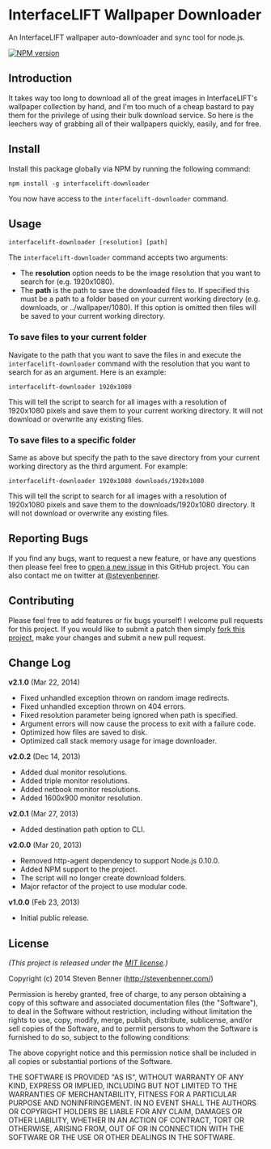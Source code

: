 # InterfaceLIFT Wallpaper Downloader

An InterfaceLIFT wallpaper auto-downloader and sync tool for node.js.

[![NPM version](http://img.shields.io/npm/v/interfacelift-downloader.svg)](https://www.npmjs.org/package/interfacelift-downloader)

## Introduction

It takes way too long to download all of the great images in InterfaceLIFT's wallpaper collection by hand, and I'm too much of a cheap bastard to pay them for the privilege of using their bulk download service. So here is the leechers way of grabbing all of their wallpapers quickly, easily, and for free.

## Install

Install this package globally via NPM by running the following command:

```shell
npm install -g interfacelift-downloader
```

You now have access to the `interfacelift-downloader` command.

## Usage

`interfacelift-downloader [resolution] [path]`

The `interfacelift-downloader` command accepts two arguments:

* The **resolution** option needs to be the image resolution that you want to search for (e.g. 1920x1080).
* The **path** is the path to save the downloaded files to. If specified this must be a path to a folder based on your current working directory (e.g. downloads, or ../wallpaper/1080). If this option is omitted then files will be saved to your current working directory.

### To save files to your current folder

Navigate to the path that you want to save the files in and execute the `interfacelift-downloader` command with the resolution that you want to search for as an argument. Here is an example:

```shell
interfacelift-downloader 1920x1080
```

This will tell the script to search for all images with a resolution of 1920x1080 pixels and save them to your current working directory. It will not download or overwrite any existing files.

### To save files to a specific folder

Same as above but specify the path to the save directory from your current working directory as the third argument. For example:

```shell
interfacelift-downloader 1920x1080 downloads/1920x1080
```

This will tell the script to search for all images with a resolution of 1920x1080 pixels and save them to the downloads/1920x1080 directory. It will not download or overwrite any existing files.

## Reporting Bugs

If you find any bugs, want to request a new feature, or have any questions then please feel free to [open a new issue](https://github.com/stevenbenner/interfacelift-downloader/issues/new) in this GitHub project. You can also contact me on twitter at [@stevenbenner](https://twitter.com/stevenbenner).

## Contributing

Please feel free to add features or fix bugs yourself! I welcome pull requests for this project. If you would like to submit a patch then simply [fork this project](https://github.com/stevenbenner/interfacelift-downloader/fork), make your changes and submit a new pull request.

## Change Log

**v2.1.0** (Mar 22, 2014)
* Fixed unhandled exception thrown on random image redirects.
* Fixed unhandled exception thrown on 404 errors.
* Fixed resolution parameter being ignored when path is specified.
* Argument errors will now cause the process to exit with a failure code.
* Optimized how files are saved to disk.
* Optimized call stack memory usage for image downloader.

**v2.0.2** (Dec 14, 2013)
* Added dual monitor resolutions.
* Added triple monitor resolutions.
* Added netbook monitor resolutions.
* Added 1600x900 monitor resolution.

**v2.0.1** (Mar 27, 2013)
* Added destination path option to CLI.

**v2.0.0** (Mar 20, 2013)
* Removed http-agent dependency to support Node.js 0.10.0.
* Added NPM support to the project.
* The script will no longer create download folders.
* Major refactor of the project to use modular code.

**v1.0.0** (Feb 23, 2013)
* Initial public release.

## License

*(This project is released under the [MIT license](https://raw.github.com/stevenbenner/interfacelift-downloader/master/LICENSE.txt).)*

Copyright (c) 2014 Steven Benner (http://stevenbenner.com/)

Permission is hereby granted, free of charge, to any person obtaining a copy of this software and associated documentation files (the "Software"), to deal in the Software without restriction, including without limitation the rights to use, copy, modify, merge, publish, distribute, sublicense, and/or sell copies of the Software, and to permit persons to whom the Software is furnished to do so, subject to the following conditions:

The above copyright notice and this permission notice shall be included in all copies or substantial portions of the Software.

THE SOFTWARE IS PROVIDED "AS IS", WITHOUT WARRANTY OF ANY KIND, EXPRESS OR IMPLIED, INCLUDING BUT NOT LIMITED TO THE WARRANTIES OF MERCHANTABILITY, FITNESS FOR A PARTICULAR PURPOSE AND NONINFRINGEMENT. IN NO EVENT SHALL THE AUTHORS OR COPYRIGHT HOLDERS BE LIABLE FOR ANY CLAIM, DAMAGES OR OTHER LIABILITY, WHETHER IN AN ACTION OF CONTRACT, TORT OR OTHERWISE, ARISING FROM, OUT OF OR IN CONNECTION WITH THE SOFTWARE OR THE USE OR OTHER DEALINGS IN THE SOFTWARE.
